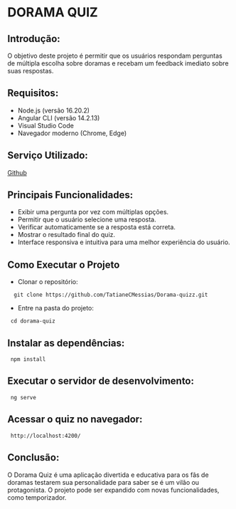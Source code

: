 # DORAMA QUIZ

## Introdução:
O objetivo deste projeto é permitir que os usuários respondam perguntas de múltipla escolha sobre doramas e recebam um feedback imediato sobre suas respostas.

## Requisitos:
- Node.js (versão 16.20.2)
- Angular CLI (versão 14.2.13)
- Visual Studio Code
- Navegador moderno (Chrome, Edge)

## Serviço Utilizado:
[Github](https://github.com/)


## Principais Funcionalidades:
- Exibir uma pergunta por vez com múltiplas opções.
- Permitir que o usuário selecione uma resposta.
- Verificar automaticamente se a resposta está correta.
- Mostrar o resultado final do quiz.
- Interface responsiva e intuitiva para uma melhor experiência do usuário.

## Como Executar o Projeto
- Clonar o repositório:
```
  git clone https://github.com/TatianeCMessias/Dorama-quizz.git
```

- Entre na pasta do projeto:
```
 cd dorama-quiz
```

## Instalar as dependências:
 ```
  npm install
 ```

## Executar o servidor de desenvolvimento:
 ```
  ng serve
 ```

## Acessar o quiz no navegador:
 ```
  http://localhost:4200/
 ```

## Conclusão:
O Dorama Quiz é uma aplicação divertida e educativa para os fãs de doramas testarem sua personalidade para saber se é um vilão ou protagonista. 
O projeto pode ser expandido com novas funcionalidades, como temporizador. 
